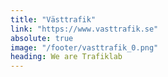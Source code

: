 ```yaml
---
title: "Västtrafik"
link: "https://www.vasttrafik.se"
absolute: true
image: "/footer/vasttrafik_0.png"
heading: We are Trafiklab
---
```

